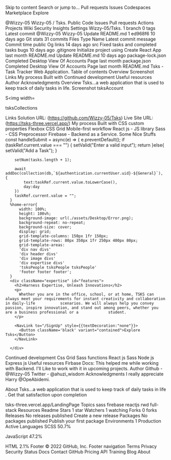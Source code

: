 Skip to content
Search or jump to…
Pull requests
Issues
Codespaces
Marketplace
Explore
 
@Wizzy-05 
Wizzy-05
/
Tsks.
Public
Code
Issues
Pull requests
Actions
Projects
Wiki
Security
Insights
Settings
Wizzy-05/Tsks.
 1 branch
 0 tags
Latest commit
@Wizzy-05
Wizzy-05 Update README.md
 1
ed968f6
10 days ago
Git stats
 31 commits
Files
Type
Name
Latest commit message
Commit time
public
Og links
14 days ago
src
Fixed tasks and completed tasks bugs
10 days ago
.gitignore
Initialize project using Create React App
last month
README.md
Update README.md
10 days ago
package-lock.json
Completed Desktop View Of Accounts Page
last month
package.json
Completed Desktop View Of Accounts Page
last month
README.md
Tsks - Task Tracker Web Application.
Table of contents
Overview
Screenshot
Links
My process
Built with
Continued development
Useful resources
Author
Acknowledgments
Overview
Tsks...a web application that is used to keep track of daily tasks in life.
Screenshot
tsksAccount

S<img width=

tsksCollections

Links
Solution URL: (https://github.com/Wizzy-05/Tsks)
Live Site URL: (https://tsks-three.vercel.app/)
My process
Built with
CSS custom properties
Flexbox
CSS Grid
Mobile-first workflow
React js - JS library
Sass - CSS Preprocessor
Firebase - Backend as a Service.
Some Nice Stuffs
      const handleSubmit = async(e) => {
        e.preventDefault();
        if (taskRef.current.value === "") {
            setValid("Enter a valid input");
            return
        }else{
            setValid("Add a Task");
        }

        setNum(tasks.length + 1);

        await addDoc(collection(db,`${authentication.currentUser.uid}-${General}`), {
            text:taskRef.current.value.toLowerCase(),
            day:day
        })
        taskRef.current.value = "";
      } 
      %home-error{
          width: 100%;
          height: 100vh;
          background-image: url(./assets/Desktop/Error.png);
          background-repeat: no-repeat;
          background-size: cover;
          display: grid;
          grid-template-columns: 150px 1fr 150px;
          grid-template-rows: 80px 350px 1fr 250px 400px 80px;
          grid-template-areas:
          'div nav divs'
          'div header divs'
          'div image divs'
          'div expertise divs'
          'tsksPeople tsksPeople tsksPeople'
          'footer footer footer';
      }
      <div className="expertise" id="features">
        <h2>Harness Expertise, Unleash Innovations</h2>
        <p>
          Whether you are in the office, school, or at home, TSKS can always meet your requirements for instant creativity and collaboration in daily-life           scenarios. We will always help you convey passion, inspire innovation, and stand out among peers, whether you are a business professional or a             student.
        </p>

        <NavLink to="/SignUp" style={{textDecoration:"none"}}>
          <Button className='black' variant="contained">Explore Tsks</Button>
        </NavLink>

      </div>
Continued development
Css Grid
Sass functions
React js
Sass
Node js
Express js
Useful resources
Firbase Docs: This helped me while working with Backend. I'll Like to work with it in upcoming projects.
Author
Github - @Wizzy-05
Twitter - @ahuzi_wisdom
Acknowledgments
I really appreciate Harry @OpeAbidemi.

About
Tsks...a web application that is used to keep track of daily tasks in life . Get that satisfaction upon completion

tsks-three.vercel.app/LandingPage
Topics
sass firebase reactjs rwd full-stack
Resources
 Readme
Stars
 1 star
Watchers
 1 watching
Forks
 0 forks
Releases
No releases published
Create a new release
Packages
No packages published
Publish your first package
Environments 1
 Production Active
Languages
SCSS
50.7%
 
JavaScript
47.2%
 
HTML
2.1%
Footer
© 2022 GitHub, Inc.
Footer navigation
Terms
Privacy
Security
Status
Docs
Contact GitHub
Pricing
API
Training
Blog
About
